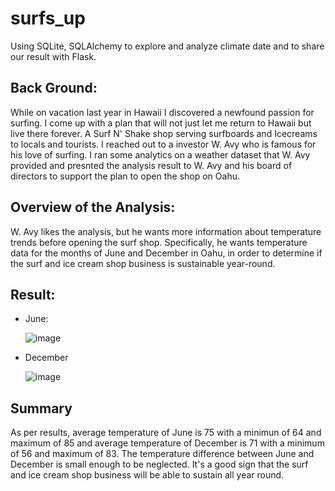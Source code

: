 # surfs_up
Using SQLite, SQLAlchemy to explore and analyze climate date and to share our result with Flask.

## Back Ground:
While on vacation last year in Hawaii I discovered a newfound passion for surfing. I come up with a plan that will not just let me return to Hawaii but live there forever. A Surf N' Shake shop serving surfboards and Icecreams to locals and tourists. I reached out to a investor W. Avy who is famous for his love of surfing. I ran some analytics on a weather dataset that W. Avy provided and presnted the analysis result to W. Avy and his board of directors to support the plan to open the shop on Oahu.

## Overview of the Analysis:
W. Avy likes the analysis, but he wants more information about temperature trends before opening the surf shop. Specifically, he wants temperature data for the months of June and December in Oahu, in order to determine if the surf and ice cream shop business is sustainable year-round.

## Result:
  - June:
    
    ![image](https://user-images.githubusercontent.com/108709071/187818419-5959205f-9f0e-4d6a-88e9-95ea5b76e4fc.png)
    
  - December

    ![image](https://user-images.githubusercontent.com/108709071/187818646-fbbc2f7d-05ac-466b-8fea-b5c81b9439b2.png)

## Summary
As per results, average temperature of June is 75 with a minimun of 64 and maximum of 85 and average temperature of December is 71 with a minimum of 56 and maximum of 83. The temperature difference between June and December is small enough to be neglected. It's a good sign that the surf and ice cream shop business will be able to sustain all year round.
